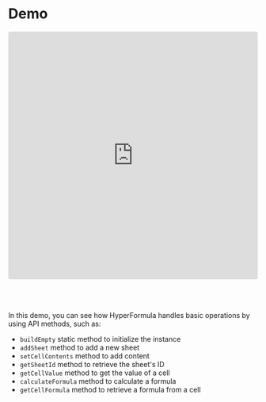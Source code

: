 # Demo

<iframe
     src="https://codesandbox.io/embed/github/handsontable/hyperformula-demos/tree/2.5.x/vanillajs-demo?autoresize=1&fontsize=11&hidenavigation=1&theme=light&view=preview"
     style="width:100%; height:500px; margin-bottom: 50px; border:0; border-radius: 4px; overflow:hidden;"
     title="handsontable/hyperformula-demos: vanillajs-demo"
     allow="accelerometer; ambient-light-sensor; camera; encrypted-media; geolocation; gyroscope; hid; microphone; midi; payment; usb; vr; xr-spatial-tracking"
     sandbox="allow-autoplay allow-forms allow-modals allow-popups allow-presentation allow-same-origin allow-scripts"
   ></iframe>

In this demo, you can see how HyperFormula handles basic operations by using API methods, such as:

* `buildEmpty` static method to initialize the instance
* `addSheet` method to add a new sheet
* `setCellContents` method to add content
* `getSheetId` method to retrieve the sheet's ID
* `getCellValue` method to get the value of a cell
* `calculateFormula` method to calculate a formula
* `getCellFormula` method to retrieve a formula from a cell
